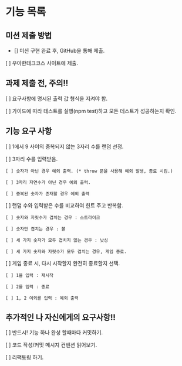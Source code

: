 # 기능 목록

## 미션 제출 방법
- [] 미션 구현 완료 후, GitHub을 통해 제출.

[ ] 우아한테크코스 사이트에 제출.

## 과제 제출 전, 주의!!
[ ] 요구사항에 명시된 출력 값 형식을 지켜야 함.

[ ] 가이드에 따라 테스트를 실행(npm test)하고 모든 테스트가 성공하는지 확인.

## 기능 요구 사항
[ ] 1에서 9 사이의 중복되지 않는 3자리 수를 랜덤 선정.

[ ] 3자리 수를 입력받음.

    [ ] 숫자가 아닌 경우 예외 출력. (* throw 문을 사용해 예외 발생, 종료 시킴.)
    
    [ ] 3자리 자연수가 아닌 경우 예외 출력.
    
    [ ] 중복된 숫자가 존재할 경우 예외 출력
    
[ ] 랜덤 수와 입력받은 수를 비교하여 힌트 주고 반복함.

    [ ] 숫자와 자릿수가 겹치는 경우 : 스트라이크
    
    [ ] 숫자만 겹치는 경우 : 볼
    
    [ ] 세 가지 숫자가 모두 겹치지 않는 경우 : 낫싱
    
    [ ] 세 가지 숫자와 자릿수가 모두 겹치는 경우, 게임 종료.
    
[ ] 게임 종료 시, 다시 시작할지 완전히 종료할지 선택.

    [ ] 1을 입력 : 재시작
    
    [ ] 2를 입력 : 종료
    
    [ ] 1, 2 이외를 입력 : 예외 출력

## 추가적인 나 자신에게의 요구사항!!
[ ] 반드시! 기능 하나 완성 할때마다 커밋하기.

[ ] 코드 작성/커밋 메시지 컨벤션 읽어보기.

[ ] 리팩토링 하기.
